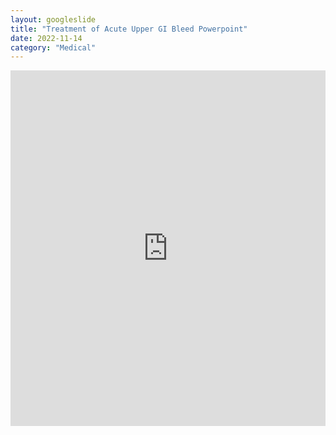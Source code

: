 ```yaml
---
layout: googleslide
title: "Treatment of Acute Upper GI Bleed Powerpoint"
date: 2022-11-14
category: "Medical"
---
```


<iframe src="https://docs.google.com/presentation/d/e/2PACX-1vTACFPWx122cEBzXHj6XQ5217HMWQhNkAtaSX9iBAKbB1omrgFkT7043pfgy7fvlttetQo1Mpzxz16Y/embed?start=false&loop=true&delayms=600000" frameborder="0" width="100%" height="569" allowfullscreen="true" mozallowfullscreen="true" webkitallowfullscreen="true"></iframe>
